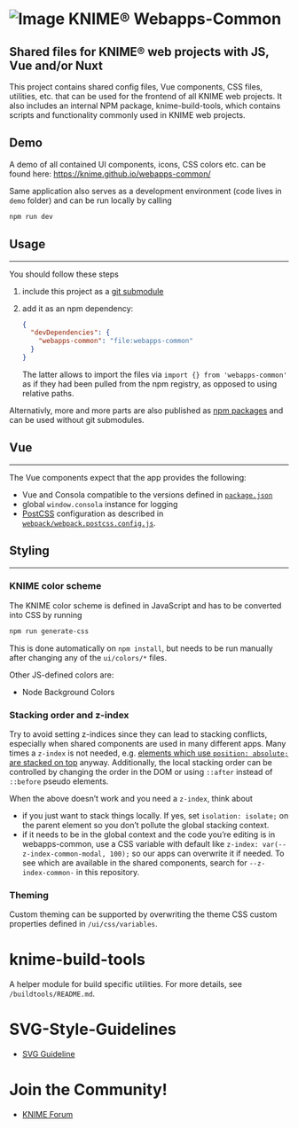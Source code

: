 # ![Image](https://www.knime.com/files/knime_logo_github_40x40_4layers.png) KNIME® Webapps-Common

## Shared files for KNIME® web projects with JS, Vue and/or Nuxt

This project contains shared config files, Vue components, CSS files, utilities, etc. that can be used for the frontend
of all KNIME web projects. It also includes an internal NPM package, knime-build-tools, which contains scripts and functionality
commonly used in KNIME web projects.

## Demo

A demo of all contained UI components, icons, CSS colors etc. can be found here:
https://knime.github.io/webapps-common/

Same application also serves as a development environment (code lives in `demo` folder) and can be run locally by calling

```sh
npm run dev
```

## Usage

---

You should follow these steps

1. include this project as a [git submodule](https://git-scm.com/book/en/v2/Git-Tools-Submodules)
1. add it as an npm dependency:

   ```json
   {
     "devDependencies": {
       "webapps-common": "file:webapps-common"
     }
   }
   ```

   The latter allows to import the files via `import {} from 'webapps-common'` as if they had been pulled from the npm
   registry, as opposed to using relative paths.

Alternativly, more and more parts are also published as [npm packages](https://www.npmjs.com/~knime) and can be used without git submodules.

## Vue

---

The Vue components expect that the app provides the following:

- Vue and Consola compatible to the versions defined in [`package.json`](package.json)
- global `window.consola` instance for logging
- [PostCSS] configuration as described in [`webpack/webpack.postcss.config.js`](webpack/webpack.postcss.config.js).

## Styling

---

### KNIME color scheme

The KNIME color scheme is defined in JavaScript and has to be converted into CSS by running

```sh
npm run generate-css
```

This is done automatically on `npm install`, but needs to be run manually after changing any of the `ui/colors/*` files.

Other JS-defined colors are:

- Node Background Colors

### Stacking order and z-index

Try to avoid setting z-indices since they can lead to stacking conflicts, especially when shared components are used in many different apps. Many times a `z-index` is not needed, e.g. [elements which use `position: absolute;` are stacked on top](Stacking) anyway. Additionally, the local stacking order can be controlled by changing the order in the DOM or using `::after` instead of `::before` pseudo elements.

When the above doesn’t work and you need a `z-index`, think about

- if you just want to stack things locally. If yes, set `isolation: isolate;` on the parent element so you don’t pollute the global stacking context.
- if it needs to be in the global context and the code you’re editing is in webapps-common, use a CSS variable with default like `z-index: var(--z-index-common-modal, 100);` so our apps can overwrite it if needed. To see which are available in the shared components, search for `--z-index-common-` in this repository.

### Theming

Custom theming can be supported by overwriting the theme CSS custom properties defined in `/ui/css/variables`.

# knime-build-tools

A helper module for build specific utilities. For more details, see `/buildtools/README.md`.

# SVG-Style-Guidelines

- [SVG Guideline](documentation/SVG-Style-README.md)

# Join the Community!

- [KNIME Forum](https://forum.knime.com/)

[PostCSS]: https://postcss.org/
[postcss-nesting]: https://github.com/jonathantneal/postcss-nesting
[CSS Nesting specification]: https://tabatkins.github.io/specs/css-nesting/#nest-selector
[Stacking]: https://developer.mozilla.org/en-US/docs/Web/CSS/CSS_Positioning/Understanding_z_index/Stacking_without_z-index
